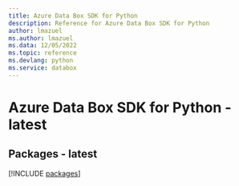 ```yaml
---
title: Azure Data Box SDK for Python
description: Reference for Azure Data Box SDK for Python
author: lmazuel
ms.author: lmazuel
ms.data: 12/05/2022
ms.topic: reference
ms.devlang: python
ms.service: databox
---
```

# Azure Data Box SDK for Python - latest
## Packages - latest
[!INCLUDE [packages](data-box-index.md)]